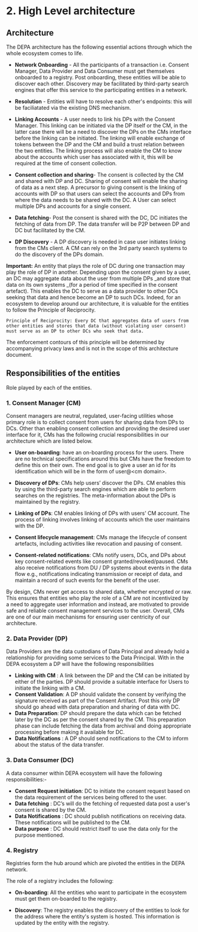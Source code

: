 # 2. High Level architecture

## Architecture

The DEPA architecture has the following essential actions through which the whole ecosystem comes to life.

- **Network Onboarding** - All the participants of a transaction i.e. Consent Manager, Data Provider and Data Consumer must get themselves onboarded to a registry. Post onboarding, these entities will be able to discover each other. Discovery may be facilitated by third-party search engines that offer this service to the participating entities in a network.

- **Resolution** - Entities will have to resolve each other's endpoints: this will be faciliatated via the existing DNS mechanism.

- **Linking Accounts** - A user needs to link his DPs with the Consent Manager. This linking can be initiated via the DP itself or the CM, in the latter case there will be a need to discover the DPs on the CMs interface before the linking can be initiated. The linking will enable exchange of tokens between the DP and the CM and build a trust relation between the two entities. The linking process will also enable the CM to know about the accounts which user has associated with it, this will be required at the time of consent collection.

- **Consent collection and sharing**- The consent is collected by the CM and shared with DP and DC. Sharing of consent will enable the sharing of data as a next step. A precursor to giving consent is the linking of accounts with DP so that users can select the accounts and DPs from where the data needs to be shared with the DC. A User can select multiple DPs and accounts for a single consent.

- **Data fetching**- Post the consent is shared with the DC, DC initiates the fetching of data from DP. The data transfer will be P2P between DP and DC but facilitated by the CM.

- **DP Discovery** - A DP discovery is needed in case user initiates linking from the CMs client. A CM can rely on the 3rd party search systems to do the discovery of the DPs domain.

**Important:** An entity that plays the role of DC during one transaction may play the role of DP in another. Depending upon the consent given by a user, an DC may aggregate data about the user from multiple DPs _and store that data on its own systems _(for a period of time specified in the consent artefact). This enables the DC to serve as a data provider to other DCs seeking that data and hence become an DP to such DCs. Indeed, for an ecosystem to develop around our architecture, it is valuable for the entities to follow the Principle of Reciprocity.

`Principle of Reciprocity: Every DC that aggregates data of users from other entities and stores that data (without violating user consent) must serve as an DP to other DCs who seek that data.`

The enforcement contours of this principle will be determined by accompanying privacy laws and is not in the scope of this architecture document.

## Responsibilities of the entities

Role played by each of the entities.

### 1. Consent Manager (CM)

Consent managers are neutral, regulated, user-facing utilities whose primary role is to collect consent from users for sharing data from DPs to DCs. Other than enabling consent collection and providing the desired user interface for it, CMs has the following crucial responsibilities in our architecture which are listed below.

- **User on-boarding**: have an on-boarding process for the users. There are no technical specifications around this but CMs have the freedom to define this on their own. The end goal is to give a user an id for its identification which will be in the form of user@&lt;cm domain>.

- **Discovery of DPs**: CMs help users’ discover the DPs. CM enables this by using the third-party search engines which are able to perform searches on the registries. The meta-information about the DPs is maintained by the registry.

- **Linking of DPs**: CM enables linking of DPs with users' CM account. The process of linking involves linking of accounts which the user maintains with the DP.

- **Consent lifecycle management**: CMs manage the lifecycle of consent artefacts, including activities like revocation and pausing of consent.

- **Consent-related notifications**: CMs notify users, DCs, and DPs about key consent-related events like consent granted/revoked/paused. CMs also receive notifications from DU / DP systems about events in the data flow e.g., notifications indicating transmission or receipt of data, and maintain a record of such events for the benefit of the user.

By design, CMs never get access to shared data, whether encrypted or raw. This ensures that entities who play the role of a CM are not incentivized by a need to aggregate user information and instead, are motivated to provide safe and reliable consent management services to the user. Overall, CMs are one of our main mechanisms for ensuring user centricity of our architecture.

### 2. Data Provider (DP)

Data Providers are the data custodians of Data Principal and already hold a relationship for providing some services to the Data Principal. With in the DEPA ecosystem a DP will have the following responsibilities

- **Linking with CM** : A link between the DP and the CM can be initiated by either of the parties. DP should provide a suitable interface for Users to initiate the linking with a CM.
- **Consent Validation**: A DP should validate the consent by verifying the signature received as part of the Consent Artifact. Post this only DP should go ahead with data preparation and sharing of data with DC.
- **Data Preparation**: DP should prepare the data which can be fetched later by the DC as per the consent shared by the CM. This preparation phase can include fetching the data from archival and doing appropriate processing before making it available for DC.
- **Data Notifications** : A DP should send notifications to the CM to inform about the status of the data transfer.

### 3. Data Consumer (DC)

A data consumer within DEPA ecosystem will have the following responsibilities:-

- **Consent Request initiation**: DC to initiate the consent request based on the data requirement of the services being offered to the user.
- **Data fetching** : DC’s will do the fetching of requested data post a user's consent is shared by the CM.
- **Data Notifications** : DC should publish notifications on receiving data. These notifications will be published to the CM.
- **Data purpose** : DC should restrict itself to use the data only for the purpose mentioned.

### 4. Registry

Registries form the hub around which are pivoted the entities in the DEPA network.

The role of a registry includes the following:

- **On-boarding**: All the entities who want to participate in the ecosystem must get them on-boarded to the registry.

- **Discovery**: The registry enables the discovery of the entities to look for the address where the entity's system is hosted. This information is updated by the entity with the registry.
